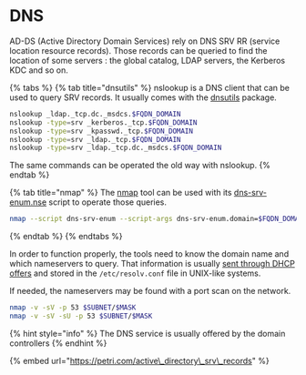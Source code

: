 # DNS

AD-DS \(Active Directory Domain Services\) rely on DNS SRV RR \(service location resource records\). Those records can be queried to find the location of some servers : the global catalog, LDAP servers, the Kerberos KDC and so on. 

{% tabs %}
{% tab title="dnsutils" %}
nslookup is a DNS client that can be used to query SRV records. It usually comes with the [dnsutils](https://packages.debian.org/buster/dnsutils) package.

```bash
nslookup _ldap._tcp.dc._msdcs.$FQDN_DOMAIN
nslookup -type=srv _kerberos._tcp.$FQDN_DOMAIN
nslookup -type=srv _kpasswd._tcp.$FQDN_DOMAIN
nslookup -type=srv _ldap._tcp.$FQDN_DOMAIN
nslookup -type=srv _ldap._tcp.dc._msdcs.$FQDN_DOMAIN
```

The same commands can be operated the old way with nslookup.
{% endtab %}

{% tab title="nmap" %}
The [nmap](https://nmap.org/) tool can be used with its [dns-srv-enum.nse](https://nmap.org/nsedoc/scripts/dns-srv-enum.html) script to operate those queries.

```bash
nmap --script dns-srv-enum --script-args dns-srv-enum.domain=$FQDN_DOMAIN
```
{% endtab %}
{% endtabs %}

In order to function properly, the tools need to know the domain name and which nameservers to query. That information is usually [sent through DHCP offers](dhcp.md) and stored in the `/etc/resolv.conf` file in UNIX-like systems. 

If needed, the nameservers may be found with a port scan on the network.

```bash
nmap -v -sV -p 53 $SUBNET/$MASK
nmap -v -sV -sU -p 53 $SUBNET/$MASK
```

{% hint style="info" %}
The DNS service is usually offered by the domain controllers
{% endhint %}

{% embed url="https://petri.com/active\_directory\_srv\_records" %}



